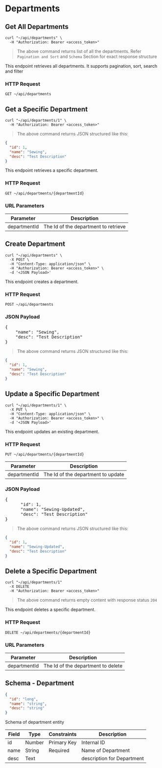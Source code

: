 # Departments

## Get All Departments

```shell
curl "~/api/departments" \
  -H "Authorization: Bearer <access_token>"
```

> The above command returns list of all the departments. Refer `Pagination and Sort` and `Schema` Section for exact
> response structure

This endpoint retrieves all departments. It supports pagination, sort, search and filter

### HTTP Request

`GET ~/api/departments`

## Get a Specific Department

```shell
curl "~/api/departments/1" \
  -H "Authorization: Bearer <access_token>"
```

> The above command returns JSON structured like this:

```json
{
  "id": 1,
  "name": "Sewing",
  "desc": "Test Description"
}
```

This endpoint retrieves a specific department.

### HTTP Request

`GET ~/api/departments/{departmentId}`

### URL Parameters

| Parameter    | Description                          |
|--------------|--------------------------------------|
| departmentId | The Id of the department to retrieve |

## Create Department

```shell
curl "~/api/departments" \
  -X POST \
  -H "Content-Type: application/json" \
  -H "Authorization: Bearer <access_token>" \
  -d '<JSON Payload>'
```

This endpoint creates a department.

### HTTP Request

`POST ~/api/departments`

### JSON Payload

<pre class="center-column">
{
    "name": "Sewing",
    "desc": "Test Description"
}
</pre>

> The above command returns JSON structured like this:

```json
{
  "id": 1,
  "name": "Sewing",
  "desc": "Test Description"
}
```

## Update a Specific Department

```shell
curl "~/api/departments/1" \
  -X PUT \
  -H "Content-Type: application/json" \
  -H "Authorization: Bearer <access_token>" \
  -d '<JSON Payload>'
```

This endpoint updates an existing department.

### HTTP Request

`PUT ~/api/departments/{departmentId}`

| Parameter    | Description                        |
|--------------|------------------------------------|
| departmentId | The Id of the department to update |

### JSON Payload

<pre class="center-column">
{
      "id": 1,
      "name": "Sewing-Updated",
      "desc": "Test Description"
}
</pre>

> The above command returns JSON structured like this:

```json
{
  "id": 1,
  "name": "Sewing-Updated",
  "desc": "Test Description"
}
```

## Delete a Specific Department

```shell
curl "~/api/departments/1"
  -X DELETE
  -H "Authorization: Bearer <access_token>"
```

> The above command returns empty content with response status `204`

This endpoint deletes a specific department.

### HTTP Request

`DELETE ~/api/departments/{departmentId}`

### URL Parameters

| Parameter    | Description                        |
|--------------|------------------------------------|
| departmentId | The Id of the department to delete |

## Schema - Department

```json
{
  "id": "long",
  "name": "string",
  "desc": "string"
}
```

Schema of department entity

| Field | Type   | Constraints | Description                |
|-------|--------|-------------|----------------------------|
| id    | Number | Primary Key | Internal ID                |
| name  | String | Required    | Name of Department         |
| desc  | Text   |             | description for Department |
